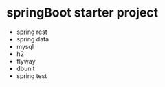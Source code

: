 # springBoot starter project
- spring rest
- spring data
- mysql
- h2
- flyway
- dbunit
- spring test

